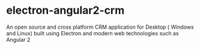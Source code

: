 # electron-angular2-crm
An open source and cross platform CRM application for Desktop ( Windows and Linux) built using Electron and modern web technologies such as Angular 2
